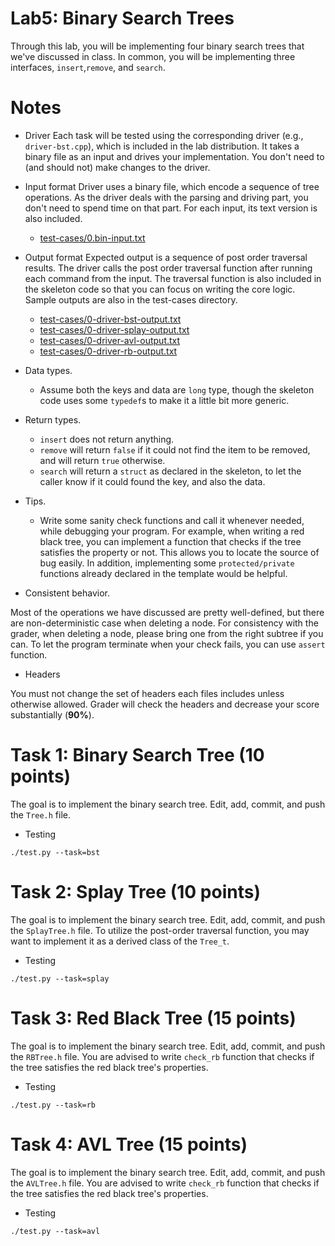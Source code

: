# Lab5: Binary Search Trees

Through this lab, you will be implementing four binary search trees that we've discussed in class.
In common, you will be implementing three interfaces, `insert`,`remove`, and `search`.

# Notes

- Driver
Each task will be tested using the corresponding driver (e.g., `driver-bst.cpp`), which is included in the lab distribution.
It takes a binary file as an input and drives your implementation. You don't need to (and should not) make changes
to the driver.

- Input format
Driver uses a binary file, which encode a sequence of tree operations. As the driver deals with
the parsing and driving part, you don't need to spend time on that part. For each input, its
text version is also included.
  - [test-cases/0.bin-input.txt](test-cases/0.bin-input.txt)

- Output format
Expected output is a sequence of post order traversal results. The driver calls the post order
traversal function after running each command from the input. The traversal function is also
included in the skeleton code so that you can focus on writing the core logic. Sample outputs
are also in the test-cases directory.
  - [test-cases/0-driver-bst-output.txt](test-cases/0-driver-bst-output.txt)
  - [test-cases/0-driver-splay-output.txt](test-cases/0-driver-splay-output.txt)
  - [test-cases/0-driver-avl-output.txt](test-cases/0-driver-avl-output.txt)
  - [test-cases/0-driver-rb-output.txt](test-cases/0-driver-rb-output.txt)

- Data types.
    - Assume both the keys and data are `long` type, though the skeleton code uses some `typedef`s
      to make it a little bit more generic.

- Return types.
    - `insert` does not return anything.
    - `remove` will return `false` if it could not find the item to be removed, and will return `true` otherwise.
    - `search` will return a `struct` as declared in the skeleton, to let the caller know if it could found the key,
      and also the data.

- Tips.
    - Write some sanity check functions and call it whenever needed, while debugging your program. For example,
      when writing a red black tree, you can implement a function that checks if the tree satisfies the property or not.
      This allows you to locate the source of bug easily. In addition, implementing some `protected/private` functions
      already declared in the template would be helpful.

- Consistent behavior.

Most of the operations we have discussed are pretty well-defined, but there are non-deterministic case
when deleting a node. For consistency with the grader,  when deleting a node, please bring one from the right subtree if you can.
To let the program terminate when your check fails, you can use `assert` function.

- Headers

You must not change the set of headers each files includes unless otherwise allowed.
Grader will check the headers and decrease your score substantially (**90%**).



# Task 1: Binary Search Tree (10 points)

The goal is to implement the binary search tree. Edit, add, commit, and push the `Tree.h` file.

- Testing
```
./test.py --task=bst
```

# Task 2: Splay Tree (10 points)

The goal is to implement the binary search tree. Edit, add, commit, and push the `SplayTree.h` file.
To utilize the post-order traversal function, you may want to implement it as a derived class of the `Tree_t`.

- Testing
```
./test.py --task=splay
```


# Task 3: Red Black Tree (15 points)

The goal is to implement the binary search tree. Edit, add, commit, and push the `RBTree.h` file.
You are advised to write `check_rb` function that checks if the tree satisfies the red black tree's properties.

- Testing
```
./test.py --task=rb
```


# Task 4: AVL Tree (15 points)

The goal is to implement the binary search tree. Edit, add, commit, and push the `AVLTree.h` file.
You are advised to write `check_rb` function that checks if the tree satisfies the red black tree's properties.

- Testing
```
./test.py --task=avl
```
